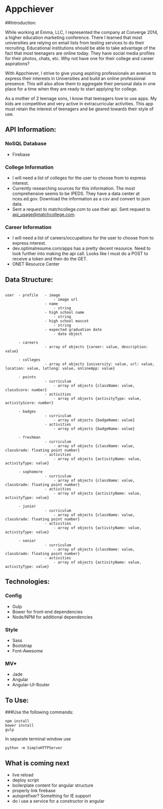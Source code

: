 # Appchiever

##Introduction:

While working at Emma, LLC, I represented the company at Converge 2014, a higher education marketing conference. There I learned that most universities are relying on email lists from testing services to do their recruiting. Educational institutions should be able to take advantage of the fact that most teenagers are online today. They have social media profiles for their photos, chats, etc. Why not have one for their college and career aspirations?

With Appchiever, I strive to give young aspiring professionals an avenue to express their interests in Universities and build an online professional presence. This will also allow them to aggregate their personal data in one place for a time when they are ready to start applying for college.

As a mother of 2 teenage sons, I know that teenagers love to use apps. My kids are competitive and very active in extracurricular activities. This app must retain the interest of teenagers and be geared towards their style of use.

## API Information:

### NoSQL Database
* Firebase

### College Information
* I will need a list of colleges for the user to choose from to express interest.
* Currently researching sources for this information. The most comprehensive seems to be IPEDS. They have a data center at nces.ed.gov. Download the information as a csv and convert to json data.
* Sent a request to matchcollege.com to use their api. Sent request to api_usage@matchcollege.com.

### Career Information
* I will need a list of careers/occupations for the user to choose from to express interest.
* dev.optimalresume.com/apps has a pretty decent resource. Need to look further into making the api call. Looks like I must do a POST to receive a token and then do the GET.
* ONET Resource Center

## Data Structure:

```

user  - profile   - image
                      - image url
                  - name
                      - string
                  - high school name
                      - string
                  - high school mascot
                      - string
                  - expected graduation date
                      - date object

      - careers
                  - array of objects {career: value, description: value}

      - colleges
                  - array of objects {university: value, url: value, location: value, latlong: value, onlineApp: value}

      - points
                  - curriculum
                      - array of objects {className: value, classScore: number}
                  - activities
                      - array of objects {activityType: value, activityScore: number}

      - badges
                  - curriculum
                      - array of objects {badgeName: value}
                  - activities
                      - array of objects {badgeName: value}

      - freshman
                  - curriculum
                      - array of objects {className: value, classGrade: floating point number}
                  - activities
                      - array of objects {activityName: value, activityType: value}

      - sophomore
                  - curriculum
                      - array of objects {className: value, classGrade: floating point number}
                  - activities
                      - array of objects {activityName: value, activityType: value}

      - junior
                  - curriculum
                      - array of objects {className: value, classGrade: floating point number}
                  - activities
                      - array of objects {activityName: value, activityType: value}

      - senior
                  - curriculum
                      - array of objects {className: value, classGrade: floating point number}
                  - activities
                      - array of objects {activityName: value, activityType: value}

```

## Technologies:

### Config
* Gulp
* Bower for front-end dependencies
* Node/NPM for additional dependencies

### Style
* Sass
* Bootstrap
* Font-Awesome

### MV*
* Jade
* Angular
* Angular-UI-Router

## To Use:

###Use the following commands:
```
npm install
bower install
gulp
```
In separate terminal window use

```
python -m SimpleHTTPServer
```

## What is coming next
* live reload
* deploy script
* boilerplate content for angular structure
* properly link firebase
* autoprefixer? Something for IE support
* do i use a service for a constructor in angular
